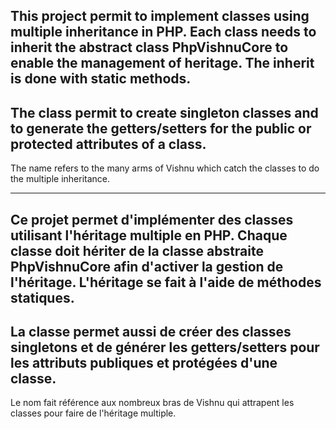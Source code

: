This project permit to implement classes using multiple inheritance in PHP.
Each class needs to inherit the abstract class PhpVishnuCore to enable the management of heritage.
The inherit is done with static methods.
-
The class permit to create singleton classes and to generate the getters/setters for the public or protected attributes of a class.
-
The name refers to the many arms of Vishnu which catch the classes to do the multiple inheritance.


-------------------


Ce projet permet d'implémenter des classes utilisant l'héritage multiple en PHP.
Chaque classe doit hériter de la classe abstraite PhpVishnuCore afin d'activer la gestion de l'héritage.
L'héritage se fait à l'aide de méthodes statiques.
-
La classe permet aussi de créer des classes singletons et de générer les getters/setters pour les attributs publiques et protégées d'une classe.
-
Le nom fait référence aux nombreux bras de Vishnu qui attrapent les classes pour faire de l'héritage multiple.
